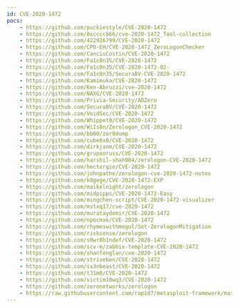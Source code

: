 ```yaml
---
id: CVE-2020-1472
pocs:
    - https://github.com/puckiestyle/CVE-2020-1472
    - https://github.com/0xcccc666/cve-2020-1472_Tool-collection
    - https://github.com/422926799/CVE-2020-1472
    - https://github.com/CPO-EH/CVE-2020-1472_ZeroLogonChecker
    - https://github.com/CanciuCostin/CVE-2020-1472
    - https://github.com/Fa1c0n35/CVE-2020-1472
    - https://github.com/Fa1c0n35/CVE-2020-1472-02-
    - https://github.com/Fa1c0n35/SecuraBV-CVE-2020-1472
    - https://github.com/Kamimuka/CVE-2020-1472
    - https://github.com/Ken-Abruzzi/cve-2020-1472
    - https://github.com/NAXG/CVE-2020-1472
    - https://github.com/Privia-Security/ADZero
    - https://github.com/SecuraBV/CVE-2020-1472
    - https://github.com/VoidSec/CVE-2020-1472
    - https://github.com/Whippet0/CVE-2020-1472
    - https://github.com/WiIs0n/Zerologon_CVE-2020-1472
    - https://github.com/bb00/zer0dump
    - https://github.com/cube0x0/CVE-2020-1472
    - https://github.com/dirkjanm/CVE-2020-1472
    - https://github.com/grupooruss/CVE-2020-1472
    - https://github.com/harshil-shah004/zerologon-CVE-2020-1472
    - https://github.com/hectorgie/CVE-2020-1472
    - https://github.com/johnpathe/zerologon-cve-2020-1472-notes
    - https://github.com/k8gege/CVE-2020-1472-EXP
    - https://github.com/maikelnight/zerologon
    - https://github.com/midpipps/CVE-2020-1472-Easy
    - https://github.com/mingchen-script/CVE-2020-1472-visualizer
    - https://github.com/mstxq17/cve-2020-1472
    - https://github.com/murataydemir/CVE-2020-1472
    - https://github.com/npocmak/CVE-2020-1472
    - https://github.com/rhymeswithmogul/Set-ZerologonMitigation
    - https://github.com/risksense/zerologon
    - https://github.com/s0wr0b1ndef/CVE-2020-1472
    - https://github.com/scv-m/zabbix-template-CVE-2020-1472
    - https://github.com/shanfenglan/cve-2020-1472
    - https://github.com/striveben/CVE-2020-1472
    - https://github.com/sv3nbeast/CVE-2020-1472
    - https://github.com/t31m0/CVE-2020-1472
    - https://github.com/victim10wq3/CVE-2020-1472
    - https://github.com/zeronetworks/zerologon
    - https://raw.githubusercontent.com/rapid7/metasploit-framework/master/modules/auxiliary/admin/dcerpc/cve_2020_1472_zerologon.rb
---
```

